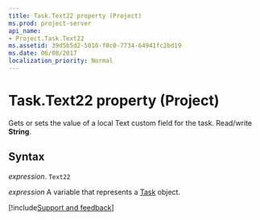 ```yaml
---
title: Task.Text22 property (Project)
ms.prod: project-server
api_name:
- Project.Task.Text22
ms.assetid: 39d5b5d2-5010-f0c0-7734-64941fc2bd19
ms.date: 06/08/2017
localization_priority: Normal
---
```



# Task.Text22 property (Project)

Gets or sets the value of a local Text custom field for the task. Read/write  **String**.


## Syntax

_expression_. `Text22`

_expression_ A variable that represents a [Task](./Project.Task.md) object.

[!include[Support and feedback](~/includes/feedback-boilerplate.md)]